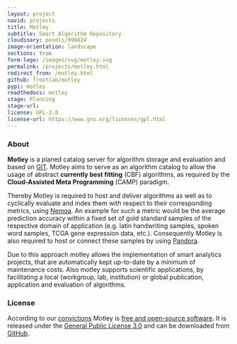 ```yaml
---
layout: project
navid: projects
title: Motley
subtitle: Smart Algorithm Repository
cloudinary: pexels/990824
image-orientation: landscape
sections: true
form-logo: /images/svg/motley.svg
permalink: /projects/motley.html
redirect_from: /motley.html
github: frootlab/motley
pypi: motley
readthedocs: motley
stage: Planning
stage-url:
license: GPL-3.0
license-url: https://www.gnu.org/licenses/gpl.html
---
```


### About
**Motley** is a planed catalog server for algorithm storage and evaluation and
based on [GIT](https://git-scm.com/). Motley aims to serve as an algorithm
catalog to allow the usage of abstract **currently best fitting** (CBF)
algorithms, as required by the **Cloud-Assisted Meta Programming** (CAMP)
paradigm.

Thereby Motley is required to host and deliver algorithms as well as to
cyclically evaluate and index them with respect to their corresponding metrics,
using [Nemoa](https://github.com/frootlab/nemoa). An example for such a metric
would be the average prediction accuracy within a fixed set of gold standard
samples of the respective domain of application (e.g. latin handwriting samples,
spoken word samples, TCGA gene expression data, etc.). Consequently Motley is
also required to host or connect these samples by using
[Pandora](https://github.com/frootlab/pandora).

Due to this approach motley allows the implementation of smart analytics
projects, that are automatically kept up-to-date by a minimum of maintenance
costs. Also motley supports scientific applications, by facilitating a local
(workgroup, lab, institution) or global publication, application and evaluation
of algorithms.

### License
According to our [convictions](/corporate/2019/03/19/welcome-at-frootlab.html)
Motley is [free and open-source
software](https://en.wikipedia.org/wiki/Free_and_open-source_software). It is
released under the [General Public License
3.0](https://www.gnu.org/licenses/gpl-3.0.html) and can be downloaded from
[GitHub](https://github.com/frootlab/motley).
